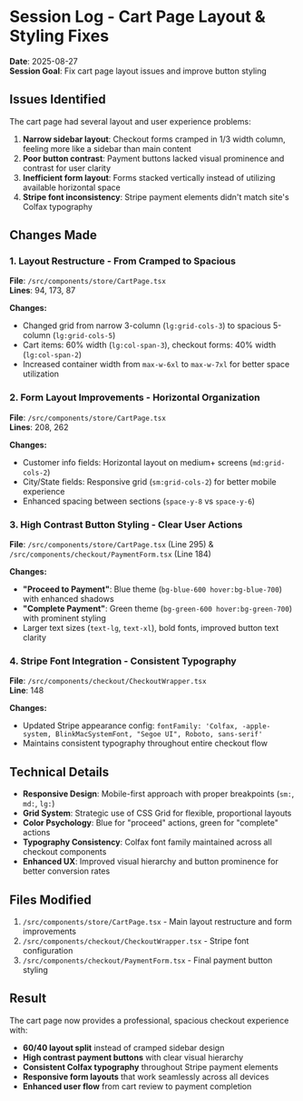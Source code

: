 # Session Log - Cart Page Layout & Styling Fixes

**Date**: 2025-08-27  
**Session Goal**: Fix cart page layout issues and improve button styling

## Issues Identified

The cart page had several layout and user experience problems:

1. **Narrow sidebar layout**: Checkout forms cramped in 1/3 width column, feeling more like a sidebar than main content
2. **Poor button contrast**: Payment buttons lacked visual prominence and contrast for user clarity  
3. **Inefficient form layout**: Forms stacked vertically instead of utilizing available horizontal space
4. **Stripe font inconsistency**: Stripe payment elements didn't match site's Colfax typography

## Changes Made

### 1. Layout Restructure - From Cramped to Spacious
**File**: `/src/components/store/CartPage.tsx`  
**Lines**: 94, 173, 87

**Changes:**
- Changed grid from narrow 3-column (`lg:grid-cols-3`) to spacious 5-column (`lg:grid-cols-5`)  
- Cart items: 60% width (`lg:col-span-3`), checkout forms: 40% width (`lg:col-span-2`)
- Increased container width from `max-w-6xl` to `max-w-7xl` for better space utilization

### 2. Form Layout Improvements - Horizontal Organization
**File**: `/src/components/store/CartPage.tsx`  
**Lines**: 208, 262

**Changes:**
- Customer info fields: Horizontal layout on medium+ screens (`md:grid-cols-2`)
- City/State fields: Responsive grid (`sm:grid-cols-2`) for better mobile experience  
- Enhanced spacing between sections (`space-y-8` vs `space-y-6`)

### 3. High Contrast Button Styling - Clear User Actions
**File**: `/src/components/store/CartPage.tsx` (Line 295) & `/src/components/checkout/PaymentForm.tsx` (Line 184)

**Changes:**
- **"Proceed to Payment"**: Blue theme (`bg-blue-600 hover:bg-blue-700`) with enhanced shadows
- **"Complete Payment"**: Green theme (`bg-green-600 hover:bg-green-700`) with prominent styling
- Larger text sizes (`text-lg`, `text-xl`), bold fonts, improved button text clarity

### 4. Stripe Font Integration - Consistent Typography  
**File**: `/src/components/checkout/CheckoutWrapper.tsx`  
**Line**: 148

**Changes:**
- Updated Stripe appearance config: `fontFamily: 'Colfax, -apple-system, BlinkMacSystemFont, "Segoe UI", Roboto, sans-serif'`
- Maintains consistent typography throughout entire checkout flow

## Technical Details

- **Responsive Design**: Mobile-first approach with proper breakpoints (`sm:`, `md:`, `lg:`)
- **Grid System**: Strategic use of CSS Grid for flexible, proportional layouts
- **Color Psychology**: Blue for "proceed" actions, green for "complete" actions  
- **Typography Consistency**: Colfax font family maintained across all checkout components
- **Enhanced UX**: Improved visual hierarchy and button prominence for better conversion rates

## Files Modified

1. `/src/components/store/CartPage.tsx` - Main layout restructure and form improvements
2. `/src/components/checkout/CheckoutWrapper.tsx` - Stripe font configuration  
3. `/src/components/checkout/PaymentForm.tsx` - Final payment button styling

## Result

The cart page now provides a professional, spacious checkout experience with:
- **60/40 layout split** instead of cramped sidebar design
- **High contrast payment buttons** with clear visual hierarchy
- **Consistent Colfax typography** throughout Stripe payment elements  
- **Responsive form layouts** that work seamlessly across all devices
- **Enhanced user flow** from cart review to payment completion